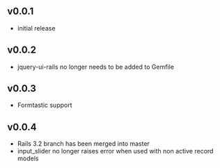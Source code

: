 ## v0.0.1

* initial release

## v0.0.2

* jquery-ui-rails no longer needs to be added to Gemfile

## v0.0.3

* Formtastic support

## v0.0.4

* Rails 3.2 branch has been merged into master
* input_slider no longer raises error when used with non active record models 
